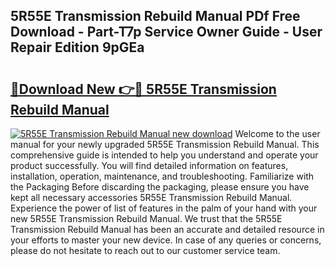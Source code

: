 ## 5R55E Transmission Rebuild Manual PDf Free Download - Part-T7p Service Owner Guide - User Repair Edition 9pGEa

# <h2><a href="http://bc1090.oget.top/?id=5R55E+Transmission+Rebuild+Manual">🔗Download New 👉🔴 5R55E Transmission Rebuild Manual</a></h2>

[![5R55E Transmission Rebuild Manual new download](https://i.imgur.com/5g1atiW.png)](http://bc1090.oget.top/?id=5R55E+Transmission+Rebuild+Manual)
Welcome to the user manual for your newly upgraded 5R55E Transmission Rebuild Manual. This comprehensive guide is intended to help you understand and operate your product successfully. You will find detailed information on features, installation, operation, maintenance, and troubleshooting. Familiarize with the Packaging Before discarding the packaging, please ensure you have kept all necessary accessories 5R55E Transmission Rebuild Manual. Experience the power of list of features in the palm of your hand with your new 5R55E Transmission Rebuild Manual. We trust that the 5R55E Transmission Rebuild Manual has been an accurate and detailed resource in your efforts to master your new device. In case of any queries or concerns, please do not hesitate to reach out to our customer service team.

